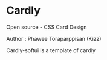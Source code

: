 # Cardly
Open source - CSS Card Design

Author : Phawee Toraparppisan (Kizz)

Cardly-softui is a template of cardly
